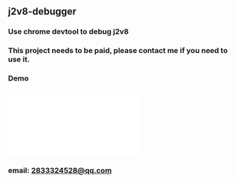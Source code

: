 ## j2v8-debugger

### Use chrome devtool to debug j2v8

### This project needs to be paid, please contact me if you need to use it.

### Demo
<iframe src="//player.bilibili.com/player.html?aid=787439164&bvid=BV1s14y1i7Ma&cid=1240718965&page=1" scrolling="no" border="0" frameborder="no" framespacing="0" allowfullscreen="true"> </iframe>

### email: 2833324528@qq.com